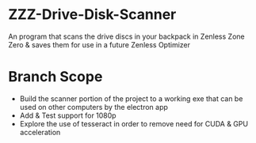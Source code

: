 # ZZZ-Drive-Disk-Scanner
An program that scans the drive discs in your backpack in Zenless Zone Zero &amp; saves them for use in a future Zenless Optimizer

# Branch Scope
* Build the scanner portion of the project to a working exe that can be used on other computers by the electron app
* Add & Test support for 1080p
* Explore the use of tesseract in order to remove need for CUDA & GPU acceleration